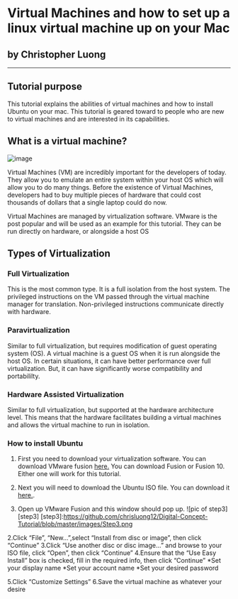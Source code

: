# **Virtual Machines and how to set up a linux virtual machine up on your Mac**
## by Christopher Luong
---

## **Tutorial purpose**
This tutorial explains the abilities of virtual machines and how to install Ubuntu on your mac.
This tutorial is geared toward to people who are new to virtual machines and are interested in its capabilities.

## **What is a virtual machine?**
![image](https://cdn1.macworld.co.uk/cmsdata/features/3637265/how_to_install_linux_on_mac_thumb800.jpg)

Virtual Machines (VM) are incredibly important for the developers of today. They allow you to emulate an entire system within your host OS which will
allow you to do many things. Before the existence of Virtual Machines, developers had to buy multiple pieces of hardware that could cost thousands of dollars that
a single laptop could do now.

Virtual Machines are managed by virtualization software. VMware is the post popular and will be used as an example for this tutorial.
They can be run directly on hardware, or alongside a host OS

## **Types of Virtualization**

### Full Virtualization
This is the most common type. It is a full isolation from the host system.
The privileged instructions on the VM passed through the virtual machine manager for translation.
Non-privileged instructions communicate directly with hardware.

### **Paravirtualization**
Similar to full virtualization, but requires modification of guest operating system (OS). A virtual machine is a guest OS when it is run alongside the host OS.
In certain situations, it can have better performance over full virtualization. But, it can have significantly worse compatibility and portabililty.

### **Hardware Assisted Virtualization**
Similar to full virtualization, but supported at the hardware architecture level. This means that the hardware facilitates building a virtual machines and allows the virtual machine to run in isolation.

### How to install Ubuntu
1. First you need to download your virtualization software. You can download VMware fusion [here.](https://www.vmware.com/products/fusion/fusion-evaluation.html) You can download Fusion or Fusion 10. Either one will work for this tutorial.

2. Next you will need to download the Ubuntu ISO file. You can download it [here.](https://www.ubuntu.com/download/desktop).

3. Open up VMware Fusion and this window should pop up.
![pic of step3][step3]
[step3]:https://github.com/chrisluong12/Digital-Concept-Tutorial/blob/master/images/Step3.png

2.Click “File”, “New...”,select “Install from disc or image”, then click “Continue”
3.Click “Use another disc or disc image...” and browse to your ISO file, click “Open”, then click “Continue”
4.Ensure that the “Use Easy Install” box is checked, fill in the required info, then click “Continue”
  *Set your display name
  *Set your account name
  *Set your desired password

5.Click “Customize Settings”
6.Save the virtual machine as whatever your desire




